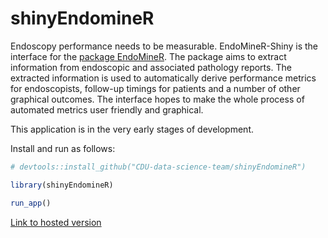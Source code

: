 
# shinyEndomineR

Endoscopy performance needs to be measurable. EndoMineR-Shiny is the
interface for the [package
EndoMineR](https://github.com/ropensci/EndoMineR). The package
aims to extract information from endoscopic and associated pathology
reports. The extracted information is used to automatically derive
performance metrics for endoscopists, follow-up timings for patients and
a number of other graphical outcomes. The interface hopes to make the
whole process of automated metrics user friendly and graphical.

This application is in the very early stages of development.

Install and run as follows:

``` r
# devtools::install_github("CDU-data-science-team/shinyEndomineR")

library(shinyEndomineR)

run_app()
```

[Link to hosted
version](https://feedbackmatters.uk/rsconnect/shiny_endominer/)
